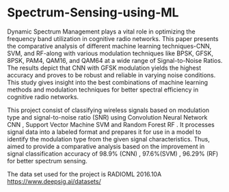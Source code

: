 # Spectrum-Sensing-using-ML
Dynamic Spectrum Management plays a vital role in optimizing the frequency band utilization in cognitive radio networks. This paper presents the comparative analysis of different machine learning techniques-CNN, SVM, and RF-along with various modulation techniques like BPSK, GFSK, 8PSK, PAM4, QAM16, and QAM64 at a wide range of Signal-to-Noise Ratios. The results depict that CNN with GFSK modulation yields the highest accuracy and proves to be robust and reliable in varying noise conditions. This study gives insight into the best combinations of machine learning methods and modulation techniques for better spectral efficiency in cognitive radio networks.

This project consist of classifying wireless signals based on modulation type and signal-to-noise ratio (SNR) using Convolution Neural Network CNN , Support Vector Machine SVM and Random Forest RF . It processes signal data into a labeled format and prepares it for use in a model to identify the modulation type from the given signal characteristics. Thus, aimed to provide a comparative analysis based on the improvement in signal classification accuracy of 98.9% (CNN) , 97.6%(SVM) , 96.29% (RF) for better spectrum sensing.

The data set used for the project is RADIOML 2016.10A https://www.deepsig.ai/datasets/

